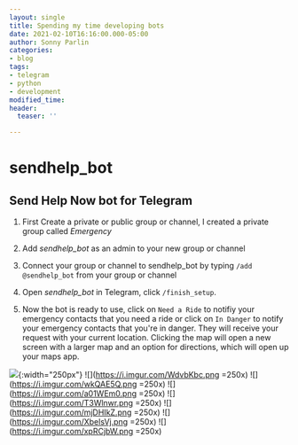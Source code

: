 ```yaml
---
layout: single
title: Spending my time developing bots
date: 2021-02-10T16:16:00.000-05:00
author: Sonny Parlin
categories:
- blog
tags:
- telegram
- python
- development
modified_time: 
header:
  teaser: ''

---
```

# sendhelp_bot

## Send Help Now bot for Telegram

1. First Create a private or public group or channel, I created a private group called *Emergency*

2. Add *sendhelp_bot* as an admin to your new group or channel

3. Connect your group or channel to sendhelp_bot by typing `/add @sendhelp_bot` from your group or channel

4. Open *sendhelp_bot* in Telegram, click `/finish_setup`.

5. Now the bot is ready to use, click on `Need a Ride` to notifiy your emergency contacts that you need a ride or click
on `In Danger` to notify your emergency contacts that you're in danger. They will receive your request with your current location. Clicking
the map will open a new screen with a larger map and an option for directions, which will open up your maps app.

![](https://i.imgur.com/Rl5Td7O.png){:width="250px"} ![](https://i.imgur.com/WdvbKbc.png =250x) ![](https://i.imgur.com/wkQAE5Q.png =250x) ![](https://i.imgur.com/a01WEm0.png =250x) ![](https://i.imgur.com/T3Wlnwr.png =250x) ![](https://i.imgur.com/mjDHIkZ.png =250x) ![](https://i.imgur.com/XbelsVj.png =250x) ![](https://i.imgur.com/xpRCjbW.png =250x)
